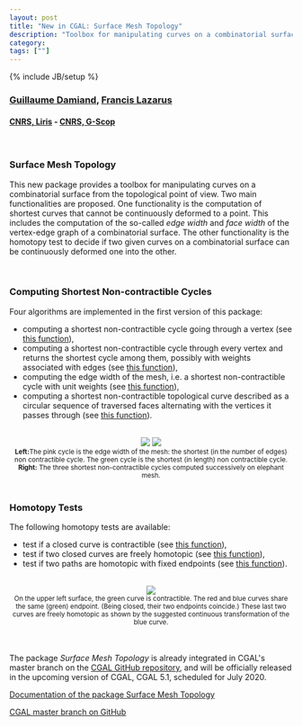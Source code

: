 ```yaml
---
layout: post
title: "New in CGAL: Surface Mesh Topology"
description: "Toolbox for manipulating curves on a combinatorial surface from the topological point of view"
category:
tags: [""]
---
```

{% include JB/setup %}

<h3><a href="https://perso.liris.cnrs.fr/guillaume.damiand/index.php?lang=en">Guillaume Damiand</a>, <a href="https://pagesperso.g-scop.grenoble-inp.fr/~lazarusf/">Francis Lazarus</a></h3>
<h4><a href="https://liris.cnrs.fr/en">CNRS, Liris</a> - <a href="http://www.g-scop.grenoble-inp.fr/en">CNRS, G-Scop</a></h4>

<br>

<h3>Surface Mesh Topology</h3>

<p>This new package provides a toolbox for manipulating curves on a combinatorial surface
from the topological point of view. Two main functionalities are proposed.
One functionality is the computation of shortest curves that cannot be continuously deformed to a point.
This includes the computation of the so-called <em>edge width</em> and <em>face width</em> of the vertex-edge graph
of a combinatorial surface. The other functionality is the homotopy test to decide
if two given curves on a combinatorial surface can be continuously deformed one into the other.<p>

<br>

<h3>Computing Shortest Non-contractible Cycles</h3>

<p>Four algorithms are implemented in the first version of this package:
<ul>
<li>computing a shortest non-contractible cycle going through a vertex
(see <a href="https://cgal.geometryfactory.com/CGAL/doc/master/Surface_mesh_topology/classCGAL_1_1Surface__mesh__topology_1_1Curves__on__surface__topology.html#a10cf61303431fd08fd6b79fb37d2756e">this function</a>),</li>
<li>computing a shortest non-contractible cycle through every vertex and returns the shortest cycle among them, possibly with weights associated with edges
(see <a href="https://cgal.geometryfactory.com/CGAL/doc/master/Surface_mesh_topology/classCGAL_1_1Surface__mesh__topology_1_1Curves__on__surface__topology.html#ab4a3ec02fe8bcfad6bb45a2b11046e95">this function</a>),</li>
<li>computing the edge width of the mesh, i.e. a shortest non-contractible cycle with unit weights
(see <a href="https://cgal.geometryfactory.com/CGAL/doc/master/Surface_mesh_topology/classCGAL_1_1Surface__mesh__topology_1_1Curves__on__surface__topology.html#ab3f9842e89ec2fa60efa90586ba8f75a">this function</a>),</li>
<li>computing a shortest non-contractible topological curve described as a circular sequence of traversed faces alternating with the vertices it passes through
(see <a href="https://cgal.geometryfactory.com/CGAL/doc/master/Surface_mesh_topology/classCGAL_1_1Surface__mesh__topology_1_1Curves__on__surface__topology.html#afc5fc6cdd80c7fb053cb959e9c534cc1">this function</a>).</li>
</ul>
</p>

<br>
<div style="text-align:center;">
  <a href="../../../../images/edge-width.png"><img src="../../../../images/edge-width.png" style="max-width:45%"/></a>
  <a href="../../../../images/elephant-shortest-cycle.png"><img src="../../../../images/elephant-shortest-cycle.png" style="max-width:45%"/></a><br>
  <small><b>Left:</b>The pink cycle is the edge width of the mesh: the shortest (in the number of edges) non contractible cycle. The green cycle is the shortest (in length) non contractible cycle. <b>Right:</b> The three shortest non-contractible cycles computed successively on elephant mesh.</small>
</div>

<br>

<h3>Homotopy Tests</h3>

<p>The following homotopy tests are available:</p>
<ul>
<li>test if a closed curve is contractible
(see <a href="https://cgal.geometryfactory.com/CGAL/doc/master/Surface_mesh_topology/classCGAL_1_1Surface__mesh__topology_1_1Curves__on__surface__topology.html#a816ad97901765d303ee5fa50fc8a0d0b">this function</a>),</li>
<li>test if two closed curves are freely homotopic
(see <a href="https://cgal.geometryfactory.com/CGAL/doc/master/Surface_mesh_topology/classCGAL_1_1Surface__mesh__topology_1_1Curves__on__surface__topology.html#a85fc4a1f20c84073814251af6912539d">this function</a>),</li>
<li>test if two paths are homotopic with fixed endpoints
(see <a href="https://cgal.geometryfactory.com/CGAL/doc/master/Surface_mesh_topology/classCGAL_1_1Surface__mesh__topology_1_1Curves__on__surface__topology.html#a05dba41f3012ec7747aa215e2af2f152">this function</a>).</li>
</ul>

<br>
<div style="text-align:center;">
  <a href="../../../../images/free-vs-fixed-endpoints.svg"><img src="../../../../images/free-vs-fixed-endpoints.svg" style="max-width:95%"/></a><br>
  <small>On the upper left surface, the green curve is contractible. The red and blue curves share the same (green) endpoint. (Being closed, their two endpoints coincide.) These last two curves are freely homotopic as shown by the suggested continuous transformation of the blue curve.</small>
</div>
<br>

<br>

<p>The package <em>Surface Mesh Topology</em> is already integrated in CGAL's master branch
on the <a href="https://github.com/CGAL/cgal/">CGAL GitHub repository</a>, and will be
officially released in the upcoming version of CGAL, CGAL 5.1, scheduled for July 2020.</p>

<i class="bi bi-book"></i>
<a href="https://cgal.geometryfactory.com/CGAL/doc/master/Surface_mesh_topology/index.html">Documentation of the package Surface Mesh Topology</a> <br>

<i class="bi bi-arrow-down-circle"></i>
<a href="https://github.com/CGAL/cgal/tree/master">CGAL master branch on GitHub</a>
